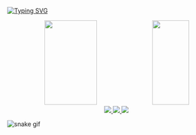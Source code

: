 [![Typing SVG](https://readme-typing-svg.herokuapp.com/?color=00bfbf&size=35&center=true&vCenter=true&width=1000&lines=HELLO,+MY+NAME+is+GLAUBER+HONORATO;+Welcome!+:%29)](https://git.io/typing-svg)

<div align="center">
  <img width="49%" height="195px" src="https://github-readme-stats-sigma-five.vercel.app/api?username=glauber-honorato-paniago&show_icons=true&count_private=true&hide_border=true&title_color=00bfbf&icon_color=00bfbf&text_color=c9d1d9&bg_color=0d1117"/>
  
  
  <img width="41%" height="195px" src="https://github-readme-stats-sigma-five.vercel.app/api/top-langs/?username=glauber-honorato-paniago&layout=compact&hide_border=true&title_color=00bfbf&text_color=00bfbf&bg_color=0d1117" />
</div>

<div align="center">
  <a href="mailto:hglauber979@gmail.com">
    <img src="https://img.shields.io/badge/Gmail-D14836?style=for-the-badge&logo=gmail&logoColor=white"><img/>
  </a>
  <a href="https://www.instagram.com/glauber.honorato_">
    <img src="https://img.shields.io/badge/Instagram-E4405F?style=for-the-badge&logo=instagram&logoColor=white"><img/>
  </a>
  <a href="https://discord.com/users/729415229880139826">
    <img src="https://img.shields.io/badge/Discord-7289DA?style=for-the-badge&logo=discord&logoColor=white"><img/>
  </a>
</div>

![snake gif](https://github.com/glauber-honorato-paniago/glauber-honorato-paniago/blob/output/github-contribution-grid-snake.svg)
